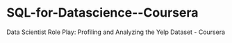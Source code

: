 # SQL-for-Datascience--Coursera
Data Scientist Role Play: Profiling and Analyzing the Yelp Dataset - Coursera
